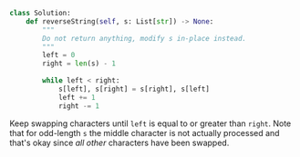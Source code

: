 ```python
class Solution:
    def reverseString(self, s: List[str]) -> None:
        """
        Do not return anything, modify s in-place instead.
        """
        left = 0
        right = len(s) - 1
        
        while left < right:
            s[left], s[right] = s[right], s[left]
            left += 1
            right -= 1
```

Keep swapping characters until `left` is equal to or greater than `right`. Note that for odd-length `s` the middle character is not actually processed and that's okay since *all other* characters have been swapped.